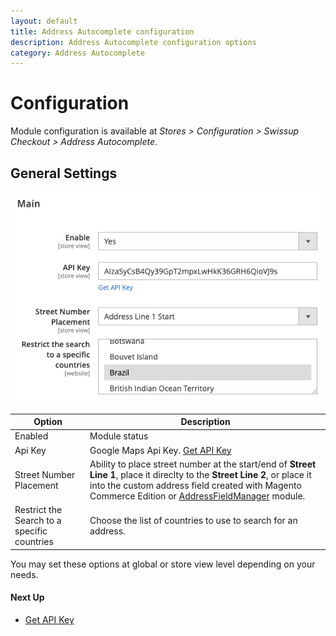 ```yaml
---
layout: default
title: Address Autocomplete configuration
description: Address Autocomplete configuration options
category: Address Autocomplete
---
```


# Configuration

Module configuration is available at _Stores > Configuration > Swissup Checkout > Address Autocomplete_.

## General Settings

![General settings](/images/m2/address-autocomplete/configuration.png)

Option | Description
-------|------------
Enabled | Module status
Api Key | Google Maps Api Key. [Get API Key](../get-api-key/)
Street Number Placement | Ability to place street number at the start/end of **Street Line 1**, place it direclty to the **Street Line 2**, or place it into the custom address field created with Magento Commerce Edition or [AddressFieldManager](/m2/extensions/address-field-manager/) module.
Restrict the Search to a specific countries | Choose the list of countries to use to search for an address.

You may set these options at global or store view level depending on your needs.

#### Next Up

- [Get API Key](../get-api-key/)
